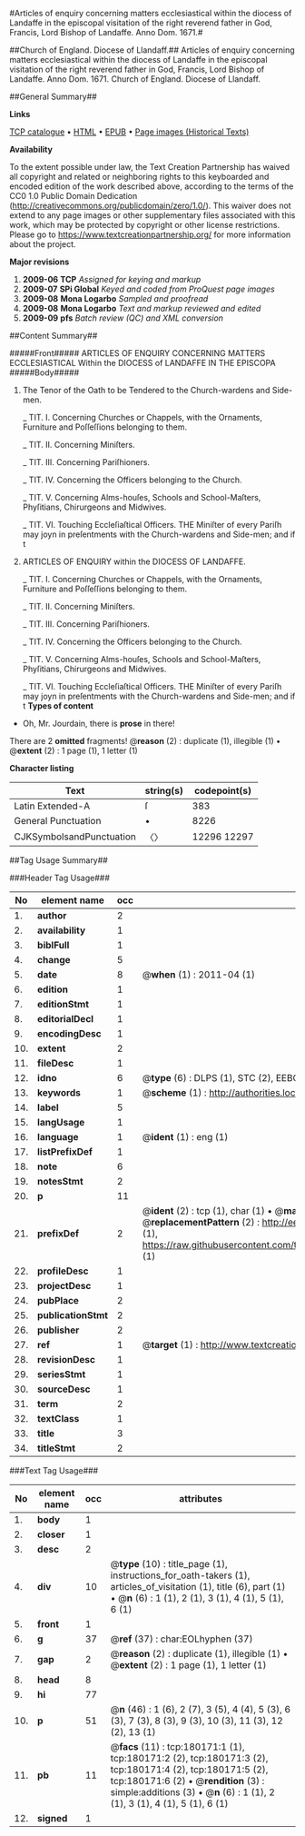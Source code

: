 #Articles of enquiry concerning matters ecclesiastical within the diocess of Landaffe in the episcopal visitation of the right reverend father in God, Francis, Lord Bishop of Landaffe. Anno Dom. 1671.#

##Church of England. Diocese of Llandaff.##
Articles of enquiry concerning matters ecclesiastical within the diocess of Landaffe in the episcopal visitation of the right reverend father in God, Francis, Lord Bishop of Landaffe. Anno Dom. 1671.
Church of England. Diocese of Llandaff.

##General Summary##

**Links**

[TCP catalogue](http://www.ota.ox.ac.uk/tcp/)  • 
[HTML](http://tei.it.ox.ac.uk/tcp/Texts-HTML/free/B02/B02169.html)  • 
[EPUB](http://tei.it.ox.ac.uk/tcp/Texts-EPUB/free/B02/B02169.epub) • 
[Page images (Historical Texts)](https://historicaltexts.jisc.ac.uk/eebo-53981627e)

**Availability**

To the extent possible under law, the Text Creation Partnership has waived all copyright and related or neighboring rights to this keyboarded and encoded edition of the work described above, according to the terms of the CC0 1.0 Public Domain Dedication (http://creativecommons.org/publicdomain/zero/1.0/). This waiver does not extend to any page images or other supplementary files associated with this work, which may be protected by copyright or other license restrictions. Please go to https://www.textcreationpartnership.org/ for more information about the project.

**Major revisions**

1. __2009-06__ __TCP__ *Assigned for keying and markup*
1. __2009-07__ __SPi Global__ *Keyed and coded from ProQuest page images*
1. __2009-08__ __Mona Logarbo__ *Sampled and proofread*
1. __2009-08__ __Mona Logarbo__ *Text and markup reviewed and edited*
1. __2009-09__ __pfs__ *Batch review (QC) and XML conversion*

##Content Summary##

#####Front#####
ARTICLES OF ENQUIRY CONCERNING MATTERS ECCLESIASTICAL Within the DIOCESS of LANDAFFE IN THE EPISCOPA
#####Body#####

1. The Tenor of the Oath to be Tendered to the Church-wardens and Side-men.

    _ TIT. I. Concerning Churches or Chappels, with the Ornaments, Furniture and Poſſeſſions belonging to them.

    _ TIT. II. Concerning Miniſters.

    _ TIT. III. Concerning Pariſhioners.

    _ TIT. IV. Concerning the Officers belonging to the Church.

    _ TIT. V. Concerning Alms-houſes, Schools and School-Maſters, Phyſitians, Chirurgeons and Midwives.

    _ TIT. VI. Touching Eccleſiaſtical Officers.
THE Miniſter of every Pariſh may joyn in preſentments with the Church-wardens and Side-men; and if t
1. ARTICLES OF ENQUIRY within the DIOCESS OF LANDAFFE.

    _ TIT. I. Concerning Churches or Chappels, with the Ornaments, Furniture and Poſſeſſions belonging to them.

    _ TIT. II. Concerning Miniſters.

    _ TIT. III. Concerning Pariſhioners.

    _ TIT. IV. Concerning the Officers belonging to the Church.

    _ TIT. V. Concerning Alms-houſes, Schools and School-Maſters, Phyſitians, Chirurgeons and Midwives.

    _ TIT. VI. Touching Eccleſiaſtical Officers.
THE Miniſter of every Pariſh may joyn in preſentments with the Church-wardens and Side-men; and if t
**Types of content**

  * Oh, Mr. Jourdain, there is **prose** in there!

There are 2 **omitted** fragments! 
 @__reason__ (2) : duplicate (1), illegible (1)  •  @__extent__ (2) : 1 page (1), 1 letter (1)

**Character listing**


|Text|string(s)|codepoint(s)|
|---|---|---|
|Latin Extended-A|ſ|383|
|General Punctuation|•|8226|
|CJKSymbolsandPunctuation|〈〉|12296 12297|

##Tag Usage Summary##

###Header Tag Usage###

|No|element name|occ|attributes|
|---|---|---|---|
|1.|__author__|2||
|2.|__availability__|1||
|3.|__biblFull__|1||
|4.|__change__|5||
|5.|__date__|8| @__when__ (1) : 2011-04 (1)|
|6.|__edition__|1||
|7.|__editionStmt__|1||
|8.|__editorialDecl__|1||
|9.|__encodingDesc__|1||
|10.|__extent__|2||
|11.|__fileDesc__|1||
|12.|__idno__|6| @__type__ (6) : DLPS (1), STC (2), EEBO-CITATION (1), OCLC (1), VID (1)|
|13.|__keywords__|1| @__scheme__ (1) : http://authorities.loc.gov/ (1)|
|14.|__label__|5||
|15.|__langUsage__|1||
|16.|__language__|1| @__ident__ (1) : eng (1)|
|17.|__listPrefixDef__|1||
|18.|__note__|6||
|19.|__notesStmt__|2||
|20.|__p__|11||
|21.|__prefixDef__|2| @__ident__ (2) : tcp (1), char (1)  •  @__matchPattern__ (2) : ([0-9\-]+):([0-9IVX]+) (1), (.+) (1)  •  @__replacementPattern__ (2) : http://eebo.chadwyck.com/downloadtiff?vid=$1&page=$2 (1), https://raw.githubusercontent.com/textcreationpartnership/Texts/master/tcpchars.xml#$1 (1)|
|22.|__profileDesc__|1||
|23.|__projectDesc__|1||
|24.|__pubPlace__|2||
|25.|__publicationStmt__|2||
|26.|__publisher__|2||
|27.|__ref__|1| @__target__ (1) : http://www.textcreationpartnership.org/docs/. (1)|
|28.|__revisionDesc__|1||
|29.|__seriesStmt__|1||
|30.|__sourceDesc__|1||
|31.|__term__|2||
|32.|__textClass__|1||
|33.|__title__|3||
|34.|__titleStmt__|2||


###Text Tag Usage###

|No|element name|occ|attributes|
|---|---|---|---|
|1.|__body__|1||
|2.|__closer__|1||
|3.|__desc__|2||
|4.|__div__|10| @__type__ (10) : title_page (1), instructions_for_oath-takers (1), articles_of_visitation (1), title (6), part (1)  •  @__n__ (6) : 1 (1), 2 (1), 3 (1), 4 (1), 5 (1), 6 (1)|
|5.|__front__|1||
|6.|__g__|37| @__ref__ (37) : char:EOLhyphen (37)|
|7.|__gap__|2| @__reason__ (2) : duplicate (1), illegible (1)  •  @__extent__ (2) : 1 page (1), 1 letter (1)|
|8.|__head__|8||
|9.|__hi__|77||
|10.|__p__|51| @__n__ (46) : 1 (6), 2 (7), 3 (5), 4 (4), 5 (3), 6 (3), 7 (3), 8 (3), 9 (3), 10 (3), 11 (3), 12 (2), 13 (1)|
|11.|__pb__|11| @__facs__ (11) : tcp:180171:1 (1), tcp:180171:2 (2), tcp:180171:3 (2), tcp:180171:4 (2), tcp:180171:5 (2), tcp:180171:6 (2)  •  @__rendition__ (3) : simple:additions (3)  •  @__n__ (6) : 1 (1), 2 (1), 3 (1), 4 (1), 5 (1), 6 (1)|
|12.|__signed__|1||

